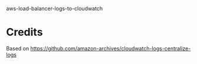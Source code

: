 aws-load-balancer-logs-to-cloudwatch


# Credits
Based on https://github.com/amazon-archives/cloudwatch-logs-centralize-logs